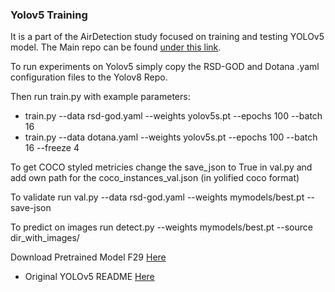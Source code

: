 ### Yolov5 Training

It is a part of the AirDetection study focused on training and testing YOLOv5 model. The Main repo can be found [under this link](https://github.com/theATM/AirDetection).

To run experiments on Yolov5 simply copy the RSD-GOD and Dotana .yaml configuration files to the Yolov8 Repo.

Then run train.py with example parameters: 
* train.py --data rsd-god.yaml --weights yolov5s.pt --epochs 100 --batch 16
* train.py --data dotana.yaml --weights yolov5s.pt --epochs 100 --batch 16 --freeze 4

To get COCO styled metricies change the save_json to True in val.py and add own path for the coco_instances_val.json (in yolified coco format)

To validate run val.py --data rsd-god.yaml --weights mymodels/best.pt --save-json

To predict on images run detect.py --weights mymodels/best.pt --source dir_with_images/

Download Pretrained Model F29 [Here](https://drive.google.com/file/d/1FSccHMgBY9TrLokY8GxcW_k-VhXIzbIr/view?usp=sharing)

* Original YOLOv5 README [Here](README_ORIGINAL.md)
